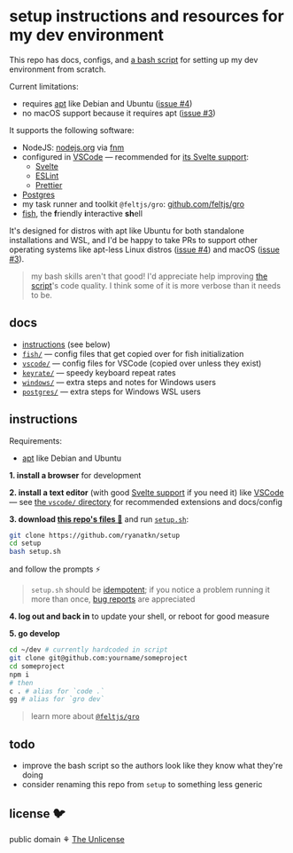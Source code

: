 # setup instructions and resources for my dev environment

This repo has docs, configs, and [a bash script](setup.sh)
for setting up my dev environment from scratch.

Current limitations:

- requires [apt](<https://wikipedia.org/wiki/APT_(software)>)
  like Debian and Ubuntu ([issue #4](https://github.com/ryanatkn/setup/issues/4))
- no macOS support because it requires apt ([issue #3](https://github.com/ryanatkn/setup/issues/3))

It supports the following software:

- NodeJS: [nodejs.org](https://nodejs.org/) via [fnm](https://github.com/Schniz/fnm)
- configured in [VSCode](https://code.visualstudio.com/) — recommended for
  [its Svelte support](https://github.com/sveltejs/language-tools):
  - [Svelte](https://svelte.dev/)
  - [ESLint](https://eslint.org/)
  - [Prettier](https://prettier.io/)
- [Postgres](https://www.postgresql.org/)
- my task runner and toolkit `@feltjs/gro`: [github.com/feltjs/gro](https://github.com/feltjs/gro)
- [fish](https://fishshell.com/), the **f**riendly **i**nteractive **sh**ell

It's designed for distros with apt like Ubuntu for both standalone installations and WSL,
and I'd be happy to take PRs to support other operating systems
like apt-less Linux distros ([issue #4](https://github.com/ryanatkn/setup/issues/4))
and macOS ([issue #3](https://github.com/ryanatkn/setup/issues/3)).

> my bash skills aren't that good! I'd appreciate help improving
> [the script](setup.sh)'s code quality. I think some of it is more verbose than it needs to be.

## docs

- [instructions](#instructions) (see below)
- [`fish/`](fish) — config files that get copied over for fish initialization
- [`vscode/`](vscode) — config files for VSCode (copied over unless they exist)
- [`keyrate/`](keyrate) — speedy keyboard repeat rates
- [`windows/`](windows) — extra steps and notes for Windows users
- [`postgres/`](postgres) — extra steps for Windows WSL users

## instructions

Requirements:

- [apt](<https://wikipedia.org/wiki/APT_(software)>) like Debian and Ubuntu

**1. install a browser** for development

**2. install a text editor** (with good [Svelte support](https://github.com/sveltejs/language-tools) if you need it)
like [VSCode](https://code.visualstudio.com/) —
see [the `vscode/` directory](vscode) for recommended extensions and docs/config

**3. download [this repo's files 📁](https://github.com/ryanatkn/setup/archive/refs/heads/main.zip)**
and run [`setup.sh`](setup.sh):

```bash
git clone https://github.com/ryanatkn/setup
cd setup
bash setup.sh
```

and follow the prompts ⚡

> `setup.sh` should be [idempotent](https://wikipedia.org/wiki/Idempotence#Computer_science_meaning);
> if you notice a problem running it more than once,
> [bug reports](https://github.com/ryanatkn/setup/issues) are appreciated

**4. log out and back in** to update your shell, or reboot for good measure

**5. go develop**

```bash
cd ~/dev # currently hardcoded in script
git clone git@github.com:yourname/someproject
cd someproject
npm i
# then
c . # alias for `code .`
gg # alias for `gro dev`
```

> learn more about [`@feltjs/gro`](https://github.com/feltjs/gro)

## todo

- improve the bash script so the authors look like they know what they're doing
- consider renaming this repo from `setup` to something less generic

## license 🐦

public domain ⚘ [The Unlicense](license)
